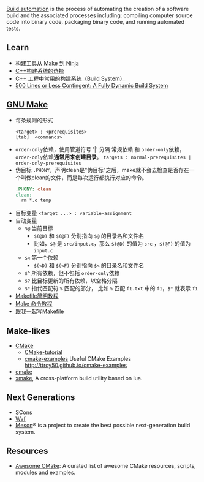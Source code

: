 [Build automation](https://en.wikipedia.org/wiki/Build_automation) is the process of automating the creation of a software build and the associated processes including: compiling computer source code into binary code, packaging binary code, and running automated tests.



## Learn
- [构建工具从 Make 到 Ninja](https://blog.codingnow.com/2021/05/make_to_ninja.html)
- [C++构建系统的选择](https://www.jianshu.com/p/31bf731fec22)
- [C++ 工程中常用的构建系统（Build System）](https://zhuanlan.zhihu.com/p/570846866)
- [500 Lines or Less Contingent: A Fully Dynamic Build System](https://aosabook.org/en/500L/contingent-a-fully-dynamic-build-system.html)



## [GNU Make](https://www.gnu.org/software/make/manual/)
- 每条规则的形式
  ```
  <target> : <prerequisites> 
  [tab]  <commands>
  ```
- `order-only`依赖，使用管道符号 '|' 分隔 常规依赖 和 `order-only`依赖，`order-only`依赖**通常用来创建目录**。
  `targets : normal-prerequisites | order-only-prerequisites` 
- 伪目标 `.PHONY`，声明clean是"伪目标"之后，make就不会去检查是否存在一个叫做clean的文件，而是每次运行都执行对应的命令。
  ```makefile
  .PHONY: clean
  clean:
  	rm *.o temp
  ```
- 目标变量 `<target ...> : variable-assignment`
- 自动变量
  - `$@` 当前目标
    - `$(@D)` 和 `$(@F)` 分别指向 `$@` 的目录名和文件名
    - 比如，`$@` 是 `src/input.c`，那么 `$(@D)` 的值为 `src` ，`$(@F)` 的值为 `input.c`
  - `$<` 第一个依赖
    - `$(<D)` 和 `$(<F)` 分别指向 `$<` 的目录名和文件名
  - `$^` 所有依赖，但不包括 `order-only`依赖
  - `$?` 比目标更新的所有依赖，以空格分隔
  - `$*` 指代匹配符 `%` 匹配的部分， 比如 `%` 匹配 `f1.txt` 中的 `f1`，`$*` 就表示 `f1`
- [Makefile简明教程](https://fanzheng.org/archives/43)
- [Make 命令教程](http://www.ruanyifeng.com/blog/2015/02/make.html)
- [跟我一起写Makefile](https://github.com/seisman/how-to-write-makefile)



## Make-likes
- [CMake](https://cmake.org/)
  - [CMake-tutorial](https://github.com/Campanula/CMake-tutorial)
  - [cmake-examples](https://github.com/ttroy50/cmake-examples) Useful CMake Examples http://ttroy50.github.io/cmake-examples
- [emake](https://github.com/skywind3000/emake)
- [xmake](https://github.com/xmake-io/xmake), A cross-platform build utility based on lua.



## Next Generations
- [SCons](https://github.com/SCons/scons)
- [Waf](https://waf.io)
- [Meson](https://github.com/mesonbuild/meson)® is a project to create the best possible next-generation build system.



## Resources
- [Awesome CMake](https://github.com/onqtam/awesome-cmake): A curated list of awesome CMake resources, scripts, modules and examples.
